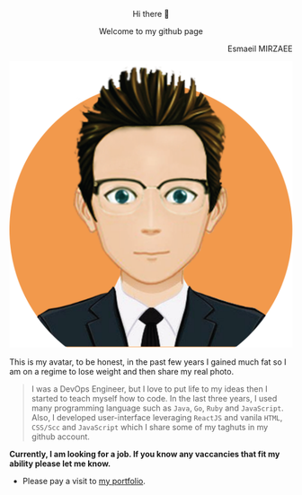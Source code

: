 <p align="center">Hi there 👋</p>
<p align="center">Welcome to my github page</p>
<p align="right">Esmaeil MIRZAEE</p>


![Esmaeil MIRZAEE](https://raw.githubusercontent.com/esmaeilmirzaee/esmaeilmirzaee.github.io/0.1/src/assets/img/my__avatar.svg)


This is my avatar, to be honest, in the past few years I gained much fat so I am on a regime to lose weight and then share my real photo.


> I was a DevOps Engineer, but I love to put life to my ideas then I started to teach myself how to code. In the last three years, I used many programming language such as `Java`, `Go`, `Ruby` and `JavaScript`. Also, I developed user-interface leveraging `ReactJS` and vanila `HTML`, `CSS/Scc` and `JavaScript` which I share some of my taghuts in my github account. 



**Currently, I am looking for a job. If you know any vaccancies that fit my ability please let me know.**

- Please pay a visit to [my portfolio](https://esmaeilmirzaee.github.io).
<!--
**esmaeilmirzaee/esmaeilmirzaee** is a ✨ _special_ ✨ repository because its `README.md` (this file) appears on your GitHub profile.

Here are some ideas to get you started:

- 🔭 I’m currently working on ...
- 🌱 I’m currently learning ...
- 👯 I’m looking to collaborate on ...
- 🤔 I’m looking for help with ...
- 💬 Ask me about ...
- 📫 How to reach me: ...
- 😄 Pronouns: ...
- ⚡ Fun fact: ...
-->

